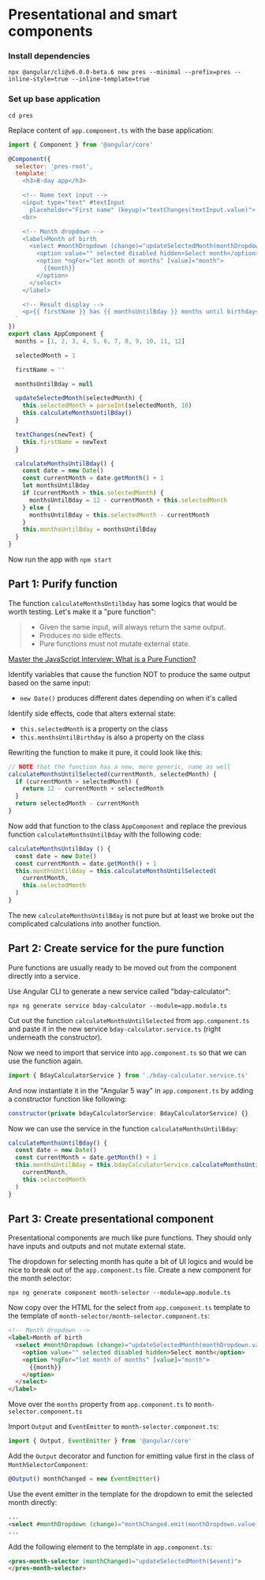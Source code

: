 # Presentational and smart components

### Install dependencies

`npx @angular/cli@v6.0.0-beta.6 new pres --minimal --prefix=pres --inline-style=true --inline-template=true`

### Set up base application

`cd pres`

Replace content of `app.component.ts` with the base application:
```javascript
import { Component } from '@angular/core'

@Component({
  selector: 'pres-root',
  template: `
    <h3>B-day app</h3>

    <!-- Name text input -->
    <input type="text" #textInput
      placeholder="First name" (keyup)="textChanges(textInput.value)">
    <br>

    <!-- Month dropdown -->
    <label>Month of birth
      <select #monthDropdown (change)="updateSelectedMonth(monthDropdown.value)">
        <option value="" selected disabled hidden>Select month</option>
        <option *ngFor="let month of months" [value]="month">
          {{month}}
        </option>
      </select>
    </label>

    <!-- Result display -->
    <p>{{ firstName }} has {{ monthsUntilBday }} months until birthday</p>
  `
})
export class AppComponent {
  months = [1, 2, 3, 4, 5, 6, 7, 8, 9, 10, 11, 12]

  selectedMonth = 1

  firstName = ''

  monthsUntilBday = null

  updateSelectedMonth(selectedMonth) {
    this.selectedMonth = parseInt(selectedMonth, 10)
    this.calculateMonthsUntilBday()
  }

  textChanges(newText) {
    this.firstName = newText
  }

  calculateMonthsUntilBday() {
    const date = new Date()
    const currentMonth = date.getMonth() + 1
    let monthsUntilBday
    if (currentMonth > this.selectedMonth) {
      monthsUntilBday = 12 - currentMonth + this.selectedMonth
    } else {
      monthsUntilBday = this.selectedMonth - currentMonth
    }
    this.monthsUntilBday = monthsUntilBday
  }
}

```

Now run the app with `npm start`

## Part 1: Purify function

The function `calculateMonthsUntilbday` has some logics that would be worth testing. Let's make it a "pure function":

> - Given the same input, will always return the same output.
> - Produces no side effects.
> - Pure functions must not mutate external state.

[Master the JavaScript Interview: What is a Pure Function?](https://medium.com/javascript-scene/master-the-javascript-interview-what-is-a-pure-function-d1c076bec976)

Identify variables that cause the function NOT to produce the same output based on the same input:

- `new Date()` produces different dates depending on when it's called

Identify side effects, code that alters external state:

- `this.selectedMonth` is a property on the class
- `this.monthsUntilBirthday` is also a property on the class

Rewriting the function to make it pure, it could look like this:

```javascript
// NOTE that the function has a new, more generic, name as well
calculateMonthsUntilSelected(currentMonth, selectedMonth) {
  if (currentMonth > selectedMonth) {
    return 12 - currentMonth + selectedMonth
  }
  return selectedMonth - currentMonth
}
```

Now add that function to the class `AppComponent` and replace the previous function `calculateMonthsUntilBday` with the following code:

```javascript
calculateMonthsUntilBday () {
  const date = new Date()
  const currentMonth = date.getMonth() + 1
  this.monthsUntilBday = this.calculateMonthsUntilSelected(
    currentMonth,
    this.selectedMonth
  )
}
```

The new `calculateMonthsUntilBday` is not pure but at least we broke out the complicated calculations into another function.

## Part 2: Create service for the pure function

Pure functions are usually ready to be moved out from the component directly into a service.

Use Angular CLI to generate a new service called "bday-calculator":

`npx ng generate service bday-calculator --module=app.module.ts`

Cut out the function `calculateMonthsUntilSelected` from `app.component.ts` and paste it in the new service `bday-calculator.service.ts` (right underneath the constructor).

Now we need to import that service into `app.component.ts` so that we can use the function again.

```javascript
import { BdayCalculatorService } from './bday-calculator.service.ts'
```

And now instantiate it in the "Angular 5 way" in `app.component.ts` by adding a constructor function like following:
```javascript
constructor(private bdayCalculatorService: BdayCalculatorService) {}
```

Now we can use the service in the function `calculateMonthsUntilBday`:
```javascript
calculateMonthsUntilBday() {
  const date = new Date()
  const currentMonth = date.getMonth() + 1
  this.monthsUntilBday = this.bdayCalculatorService.calculateMonthsUntilSelected(
    currentMonth,
    this.selectedMonth
  )
}
```

## Part 3: Create presentational component

Presentational components are much like pure functions. They should only have inputs and outputs and not mutate external state.

The dropdown for selecting month has quite a bit of UI logics and would be nice to break out of the `app.component.ts` file. Create a new component for the month selector:

`npx ng generate component month-selector --module=app.module.ts`

Now copy over the HTML for the select from `app.component.ts` template to the template of `month-selector/month-selector.component.ts`:

```html
<!-- Month dropdown -->
<label>Month of birth
  <select #monthDropdown (change)="updateSelectedMonth(monthDropdown.value)">
    <option value="" selected disabled hidden>Select month</option>
    <option *ngFor="let month of months" [value]="month">
      {{month}}
    </option>
  </select>
</label>
```

Move over the `months` property from `app.component.ts` to `month-selector.component.ts`

Import `Output` and `EventEmitter` to `month-selector.component.ts`:
```javascript
import { Output, EventEmitter } from '@angular/core'
```

Add the `Output` decorator and function for emitting value first in the class of `MonthSelectorComponent`:
```javascript
@Output() monthChanged = new EventEmitter()
```

Use the event emitter in the template for the dropdown to emit the selected month directly:
```html
...
<select #monthDropdown (change)="monthChanged.emit(monthDropdown.value)">
...
```

Add the following element to the template in `app.component.ts`:
```html
<pres-month-selector (monthChanged)="updateSelectedMonth($event)">
</pres-month-selector>
```
